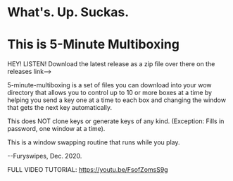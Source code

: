 #  What's. Up. Suckas.
#  This is 5-Minute Multiboxing


HEY! LISTEN! Download the latest release as a zip file over there on the releases link-->

5-minute-multiboxing is a set of files you can download into your wow directory that allows you to control up to 10 or more boxes at a time by helping you send a key one at a time to each box and changing the window that gets the next key automatically.

This does NOT clone keys or generate keys of any kind. (Exception: Fills in password, one window at a time).

This is a window swapping routine that runs while you play.

--Furyswipes, Dec. 2020.

FULL VIDEO TUTORIAL:
https://youtu.be/FsofZomsS9g
